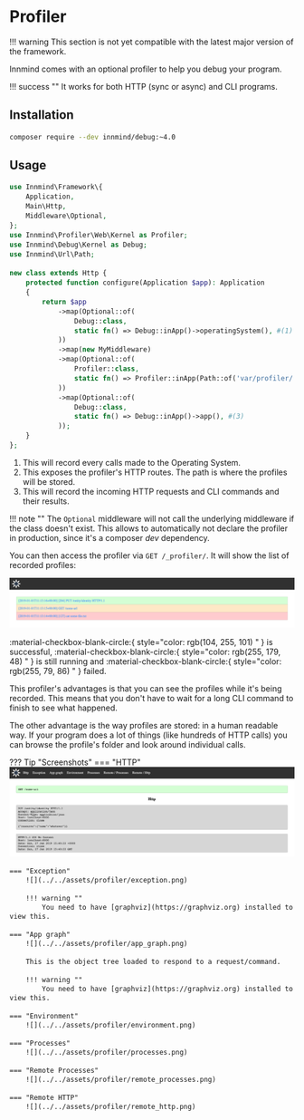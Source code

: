# Profiler

!!! warning
    This section is not yet compatible with the latest major version of the framework.

Innmind comes with an optional profiler to help you debug your program.

!!! success ""
    It works for both HTTP (sync or async) and CLI programs.

## Installation

```sh
composer require --dev innmind/debug:~4.0
```

## Usage

```php
use Innmind\Framework\{
    Application,
    Main\Http,
    Middleware\Optional,
};
use Innmind\Profiler\Web\Kernel as Profiler;
use Innmind\Debug\Kernel as Debug;
use Innmind\Url\Path;

new class extends Http {
    protected function configure(Application $app): Application
    {
        return $app
            ->map(Optional::of(
                Debug::class,
                static fn() => Debug::inApp()->operatingSystem(), #(1)
            ))
            ->map(new MyMiddleware)
            ->map(Optional::of(
                Profiler::class,
                static fn() => Profiler::inApp(Path::of('var/profiler/')), #(2)
            ))
            ->map(Optional::of(
                Debug::class,
                static fn() => Debug::inApp()->app(), #(3)
            ));
    }
};
```

1. This will record every calls made to the Operating System.
2. This exposes the profiler's HTTP routes. The path is where the profiles will be stored.
3. This will record the incoming HTTP requests and CLI commands and their results.

!!! note ""
    The `Optional` middleware will not call the underlying middleware if the class doesn't exist. This allows to automatically not declare the profiler in production, since it's a composer _dev_ dependency.

You can then access the profiler via `GET /_profiler/`. It will show the list of recorded profiles:

![](../../assets/profiler/index.png)

:material-checkbox-blank-circle:{ style="color: rgb(104, 255, 101) " } is successful, :material-checkbox-blank-circle:{ style="color: rgb(255, 179, 48) " } is still running and :material-checkbox-blank-circle:{ style="color: rgb(255, 79, 86) " } failed.

This profiler's advantages is that you can see the profiles while it's being recorded. This means that you don't have to wait for a long CLI command to finish to see what happened.

The other advantage is the way profiles are stored: in a human readable way. If your program does a lot of things (like hundreds of HTTP calls) you can browse the profile's folder and look around individual calls.

??? Tip "Screenshots"
    === "HTTP"
        ![](../../assets/profiler/http.png)

    === "Exception"
        ![](../../assets/profiler/exception.png)

        !!! warning ""
            You need to have [graphviz](https://graphviz.org) installed to view this.

    === "App graph"
        ![](../../assets/profiler/app_graph.png)

        This is the object tree loaded to respond to a request/command.

        !!! warning ""
            You need to have [graphviz](https://graphviz.org) installed to view this.

    === "Environment"
        ![](../../assets/profiler/environment.png)

    === "Processes"
        ![](../../assets/profiler/processes.png)

    === "Remote Processes"
        ![](../../assets/profiler/remote_processes.png)

    === "Remote HTTP"
        ![](../../assets/profiler/remote_http.png)
